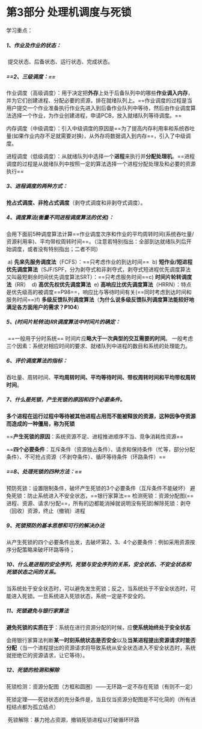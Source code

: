 # **第3部分**    **处理机调度与死锁**

学习重点：

##### 1、作业及作业的状态：

​	提交状态、后备状态、运行状态、完成状态。

 

##### ==2、三级调度：==

​	作业调度（高级调度）：用于决定把**外存**上处于后备队列中的哪些**作业调入内存**，并为它们创建进程、分配必要的资源，排在就绪队列上。
​	==作业调度的过程是当用户提交一个作业准备执行作业先进入到后备作业队列中等待，然后由作业调度算法选择一个作业，为作业创建进程，申请PCB，放入就绪队列等待调度。==

​	内存调度（中级调度）：引入中级调度的原因是==为了提高内存利用率和系统吞吐量(如果作业内存不足就需要对换)，从外存将数据调入到内存==，引入了中级调度。

​	进程调度（低级调度）：从就绪队列中选择一个**进程**来执行并**分配处理机**。
​	==进程调度的过程是从就绪队列中按照一定的算法选择一个进程分配处理及和必要的资源执行==

 

##### 3、进程调度的两种方式：

​	**抢占式调度、非抢占式调度**（剥夺式调度和非剥夺式调度）。

 

##### 4、调度算法(衡量不同进程调度算法的优劣)：

​	会用下面前5种调度算法计算==作业调度次序和作业的平均周转时间(系统吞吐量/资源利用率)、平均带权周转时间==。（注意若特别指出：全部到达就绪队列后开始调度，或者没有特别指出；二者不同）

​	a)  **先来先服务调度法**（FCFS）：==只考虑作业的到达时间==
​	b)  **短作业/短进程优先调度算法**（SJF/SPF，分为剥夺式和非剥夺式，剥夺式短进程优先调度算法又叫最短剩余时间优先调度算法SRT）：==只考虑服务时间==
​	c)  **时间片轮转调度法**（RR）
​	d)  **高优先权优先调度算法**
​	e)  **高响应比优先调度算法**（HRRN）：特点是优先级高的被调度==P98==，响应比与等待时间有关(==同时考虑到达时间和服务时间==)
​	f)  **多级反馈队列调度算法**（**为什么说多级反馈队列调度算法能较好地满足各方面用户的需求？P104**）

 

##### **5**、(时间片轮转法)RR调度算法中时间片的确定：

​	==一般用于分时系统==
​	时间片应**略大于一次典型的交互需要的时间**。
​	一般考虑三个因素：系统对相应时间的要求、就绪队列中进程的数目和系统的处理能力。



##### 6、评价调度算法的指标：

​	吞吐量、周转时间、**平均周转时间、平均等待时间、**带权周转时间和**平均带权周转时间**。



##### **7**、什么是死锁，**产生死锁的原因和四个必要条件。**

​	**多个进程在运行过程中等待被其他进程占用而不能被释放的资源，这种因争夺资源而造成的一种僵局，称为死锁**

​	==**产生死锁的原因**：系统资源不足、进程推进顺序不当、竞争消耗性资源==

​	==**四个必要条件**：互斥条件（资源独占条件）、请求和保持条件（忙等，部分分配条件）、不可抢占资源（不剥夺条件）、循环等待条件（环路条件）==



##### ==8、处理死锁的四种方法：==

​	预防死锁：设置限制条件，破坏产生死锁的3个必要条件（互斥条件不能破坏）
​	避免死锁：防止系统进入不安全状态，==银行家算法==
​	检测死锁：资源分配图(==进程、资源、请求/分配==，所有的边都能消掉就说明没有死锁)
​	解除死锁：剥夺（回收）资源，终止（撤销）进程



##### 9、死锁预防的基本思想和可行的解决办法

​	从产生死锁的四个必要条件出发，去破坏第2、3、4个必要条件：例如采用资源按序分配策略来破坏环路等待；



##### 10、什么是进程的安全序列，死锁与安全序列的关系，安全状态、不安全状态和死锁状态之间的关系。

​	当系统处于安全状态时，可以避免发生死锁；反之，当系统处于不安全状态时，可能进入死锁。
​	一旦系统进入死锁状态，系统一定是不安全的。



##### 11、死锁避免与银行家算法

​	**避免死锁的实质在于**：系统在进行资源分配的时候，应**使系统始终处于安全状态**

​	会用银行家算法判断**某一时刻系统状态是否安全**以及**当某进程提出资源请求时能否分配**（当一个进程提出的资源请求将导致系统从安全状态进入不安全状态时，系统就拒绝它的资源请求，让它等待）。



##### 12、死锁的检测和解除

​	死锁检测：资源分配图（方框和圆圈）——无环路一定不存在死锁（有则不一定）

​	死锁定理——死锁状态的充分条件是，当且仅当资源分配图是不可化简的（所有进程结点都为孤立结点）

​	死锁解除：暴力抢占资源，撤销死锁进程以打破循环环路